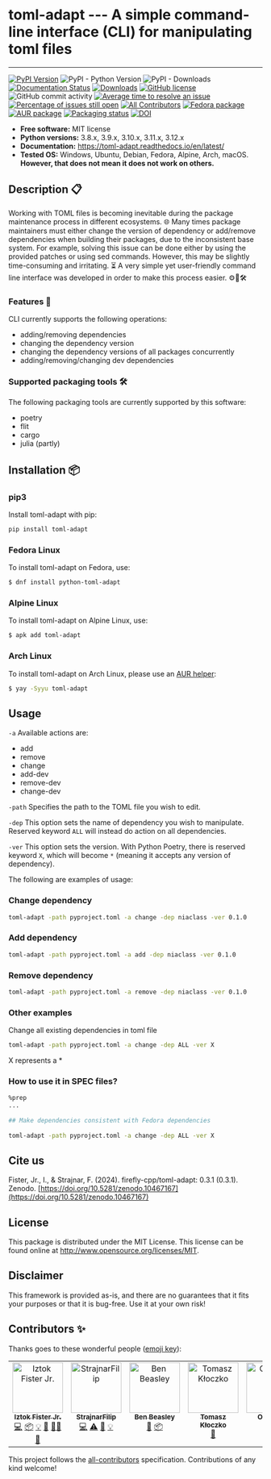# toml-adapt ---  A simple command-line interface (CLI) for manipulating toml files

---
[![PyPI Version](https://img.shields.io/pypi/v/toml-adapt.svg)](https://pypi.python.org/pypi/)
![PyPI - Python Version](https://img.shields.io/pypi/pyversions/toml-adapt.svg)
![PyPI - Downloads](https://img.shields.io/pypi/dm/toml-adapt.svg)
[![Documentation Status](https://readthedocs.org/projects/toml-adapt/badge/?version=latest)](https://toml-adapt.readthedocs.io/en/latest/?badge=latest)
[![Downloads](https://pepy.tech/badge/toml-adapt)](https://pepy.tech/project/toml-adapt)
[![GitHub license](https://img.shields.io/github/license/firefly-cpp/toml-adapt.svg)](https://github.com/firefly-cpp/toml-adapt/blob/master/LICENSE)
![GitHub commit activity](https://img.shields.io/github/commit-activity/w/firefly-cpp/toml-adapt.svg)
[![Average time to resolve an issue](http://isitmaintained.com/badge/resolution/firefly-cpp/toml-adapt.svg)](http://isitmaintained.com/project/firefly-cpp/toml-adapt "Average time to resolve an issue")
[![Percentage of issues still open](http://isitmaintained.com/badge/open/firefly-cpp/toml-adapt.svg)](http://isitmaintained.com/project/firefly-cpp/toml-adapt "Percentage of issues still open")
[![All Contributors](https://img.shields.io/badge/all_contributors-4-orange.svg?style=flat-square)](#contributors-)
[![Fedora package](https://img.shields.io/fedora/v/python3-toml-adapt?color=blue&label=Fedora%20Linux&logo=fedora)](https://src.fedoraproject.org/rpms/python-toml-adapt)
[![AUR package](https://img.shields.io/aur/version/toml-adapt?color=blue&label=Arch%20Linux&logo=arch-linux)](https://aur.archlinux.org/packages/toml-adapt)
[![Packaging status](https://repology.org/badge/tiny-repos/toml-adapt.svg)](https://repology.org/project/toml-adapt/versions)
[![DOI](https://zenodo.org/badge/DOI/10.5281/zenodo.10467167.svg)](https://doi.org/10.5281/zenodo.10467167)

* **Free software:** MIT license
* **Python versions:** 3.8.x, 3.9.x, 3.10.x, 3.11.x, 3.12.x
* **Documentation:** https://toml-adapt.readthedocs.io/en/latest/
* **Tested OS:** Windows, Ubuntu, Debian, Fedora, Alpine, Arch, macOS. **However, that does not mean it does not work on others.**

## Description 📋
Working with TOML files is becoming inevitable during the package maintenance process in different ecosystems. 🌐 Many times package maintainers must either change the version of dependency or add/remove dependencies when building their packages, due to the inconsistent base system. For example, solving this issue can be done either by using the provided patches or using sed commands. However, this may be slightly time-consuming and irritating. ⏳ A very simple yet user-friendly command line interface was developed in order to make this process easier. ⚙️📄🛠️

### Features 🚀

CLI currently supports the following operations:

- adding/removing dependencies
- changing the  dependency version
- changing the dependency versions of all packages concurrently
- adding/removing/changing dev dependencies

### Supported packaging tools 🛠️

The following packaging tools are currently supported by this software:

- poetry
- flit
- cargo
- julia (partly)

## Installation 📦

### pip3

Install toml-adapt with pip:

```sh
pip install toml-adapt
```

### Fedora Linux

To install toml-adapt on Fedora, use:

```sh
$ dnf install python-toml-adapt
```

### Alpine Linux

To install toml-adapt on Alpine Linux, use:

```sh
$ apk add toml-adapt
```

### Arch Linux

To install toml-adapt on Arch Linux, please use an [AUR helper](https://wiki.archlinux.org/title/AUR_helpers):

```sh
$ yay -Syyu toml-adapt
```

## Usage

`-a` Available actions are:
- add
- remove
- change
- add-dev
- remove-dev
- change-dev

`-path` Specifies the path to the TOML file you wish to edit.

`-dep` This option sets the name of dependency you wish to manipulate. Reserved keyword `ALL` will instead do action on all dependencies. 

`-ver` This option sets the version. With Python Poetry, there is reserved keyword `X`, which will become `*` (meaning it accepts any version of dependency).

The following are examples of usage:

### Change dependency
```sh
toml-adapt -path pyproject.toml -a change -dep niaclass -ver 0.1.0
```

### Add dependency
```sh
toml-adapt -path pyproject.toml -a add -dep niaclass -ver 0.1.0
```

### Remove dependency
```sh
toml-adapt -path pyproject.toml -a remove -dep niaclass -ver 0.1.0
```

### Other examples

Change all existing dependencies in toml file
```sh
toml-adapt -path pyproject.toml -a change -dep ALL -ver X
```
X represents a *

### How to use it in SPEC files?

```sh
%prep
...
	
## Make dependencies consistent with Fedora dependencies
	
toml-adapt -path pyproject.toml -a change -dep ALL -ver X
```

## Cite us

Fister, Jr., I., & Strajnar, F. (2024). firefly-cpp/toml-adapt: 0.3.1 (0.3.1). Zenodo. [https://doi.org/10.5281/zenodo.10467167](https://doi.org/10.5281/zenodo.10467167)

## License

This package is distributed under the MIT License. This license can be found online at <http://www.opensource.org/licenses/MIT>.

## Disclaimer

This framework is provided as-is, and there are no guarantees that it fits your purposes or that it is bug-free. Use it at your own risk!

## Contributors ✨

Thanks goes to these wonderful people ([emoji key](https://allcontributors.org/docs/en/emoji-key)):

<!-- ALL-CONTRIBUTORS-LIST:START - Do not remove or modify this section -->
<!-- prettier-ignore-start -->
<!-- markdownlint-disable -->
<table>
  <tbody>
    <tr>
      <td align="center" valign="top" width="14.28%"><a href="http://www.iztok-jr-fister.eu/"><img src="https://avatars.githubusercontent.com/u/1633361?v=4?s=100" width="100px;" alt="Iztok Fister Jr."/><br /><sub><b>Iztok Fister Jr.</b></sub></a><br /><a href="https://github.com/firefly-cpp/toml-adapt/commits?author=firefly-cpp" title="Code">💻</a> <a href="#platform-firefly-cpp" title="Packaging/porting to new platform">📦</a> <a href="#example-firefly-cpp" title="Examples">💡</a> <a href="#ideas-firefly-cpp" title="Ideas, Planning, & Feedback">🤔</a> <a href="#mentoring-firefly-cpp" title="Mentoring">🧑‍🏫</a> <a href="https://github.com/firefly-cpp/toml-adapt/commits?author=firefly-cpp" title="Documentation">📖</a></td>
      <td align="center" valign="top" width="14.28%"><a href="https://github.com/StrajnarFilip"><img src="https://avatars.githubusercontent.com/u/46705237?v=4?s=100" width="100px;" alt="StrajnarFilip"/><br /><sub><b>StrajnarFilip</b></sub></a><br /><a href="https://github.com/firefly-cpp/toml-adapt/commits?author=StrajnarFilip" title="Code">💻</a> <a href="https://github.com/firefly-cpp/toml-adapt/commits?author=StrajnarFilip" title="Tests">⚠️</a> <a href="#ideas-StrajnarFilip" title="Ideas, Planning, & Feedback">🤔</a> <a href="#example-StrajnarFilip" title="Examples">💡</a></td>
      <td align="center" valign="top" width="14.28%"><a href="https://github.com/musicinmybrain"><img src="https://avatars.githubusercontent.com/u/6898909?v=4?s=100" width="100px;" alt="Ben Beasley"/><br /><sub><b>Ben Beasley</b></sub></a><br /><a href="https://github.com/firefly-cpp/toml-adapt/commits?author=musicinmybrain" title="Documentation">📖</a> <a href="#platform-musicinmybrain" title="Packaging/porting to new platform">📦</a></td>
      <td align="center" valign="top" width="14.28%"><a href="https://github.com/kloczek"><img src="https://avatars.githubusercontent.com/u/31284574?v=4?s=100" width="100px;" alt="Tomasz Kłoczko"/><br /><sub><b>Tomasz Kłoczko</b></sub></a><br /><a href="https://github.com/firefly-cpp/toml-adapt/issues?q=author%3Akloczek" title="Bug reports">🐛</a></td>
      <td align="center" valign="top" width="14.28%"><a href="http://carlosal1015.github.io"><img src="https://avatars.githubusercontent.com/u/21283014?v=4?s=100" width="100px;" alt="Oromion"/><br /><sub><b>Oromion</b></sub></a><br /><a href="#platform-carlosal1015" title="Packaging/porting to new platform">📦</a></td>
      <td align="center" valign="top" width="14.28%"><a href="https://github.com/lahovniktadej"><img src="https://avatars.githubusercontent.com/u/57890734?v=4?s=100" width="100px;" alt="Tadej Lahovnik"/><br /><sub><b>Tadej Lahovnik</b></sub></a><br /><a href="https://github.com/firefly-cpp/toml-adapt/commits?author=lahovniktadej" title="Documentation">📖</a> <a href="#tutorial-lahovniktadej" title="Tutorials">✅</a></td>
    </tr>
  </tbody>
</table>

<!-- markdownlint-restore -->
<!-- prettier-ignore-end -->

<!-- ALL-CONTRIBUTORS-LIST:END -->

This project follows the [all-contributors](https://github.com/all-contributors/all-contributors) specification. Contributions of any kind welcome!
